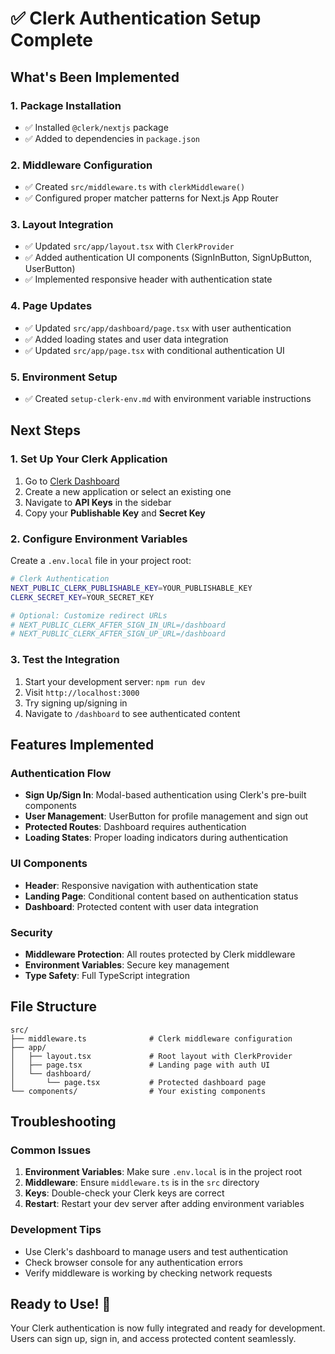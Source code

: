 # ✅ Clerk Authentication Setup Complete

## What's Been Implemented

### 1. **Package Installation**
- ✅ Installed `@clerk/nextjs` package
- ✅ Added to dependencies in `package.json`

### 2. **Middleware Configuration**
- ✅ Created `src/middleware.ts` with `clerkMiddleware()`
- ✅ Configured proper matcher patterns for Next.js App Router

### 3. **Layout Integration**
- ✅ Updated `src/app/layout.tsx` with `ClerkProvider`
- ✅ Added authentication UI components (SignInButton, SignUpButton, UserButton)
- ✅ Implemented responsive header with authentication state

### 4. **Page Updates**
- ✅ Updated `src/app/dashboard/page.tsx` with user authentication
- ✅ Added loading states and user data integration
- ✅ Updated `src/app/page.tsx` with conditional authentication UI

### 5. **Environment Setup**
- ✅ Created `setup-clerk-env.md` with environment variable instructions

## Next Steps

### 1. **Set Up Your Clerk Application**
1. Go to [Clerk Dashboard](https://dashboard.clerk.com/)
2. Create a new application or select an existing one
3. Navigate to **API Keys** in the sidebar
4. Copy your **Publishable Key** and **Secret Key**

### 2. **Configure Environment Variables**
Create a `.env.local` file in your project root:

```bash
# Clerk Authentication
NEXT_PUBLIC_CLERK_PUBLISHABLE_KEY=YOUR_PUBLISHABLE_KEY
CLERK_SECRET_KEY=YOUR_SECRET_KEY

# Optional: Customize redirect URLs
# NEXT_PUBLIC_CLERK_AFTER_SIGN_IN_URL=/dashboard
# NEXT_PUBLIC_CLERK_AFTER_SIGN_UP_URL=/dashboard
```

### 3. **Test the Integration**
1. Start your development server: `npm run dev`
2. Visit `http://localhost:3000`
3. Try signing up/signing in
4. Navigate to `/dashboard` to see authenticated content

## Features Implemented

### **Authentication Flow**
- **Sign Up/Sign In**: Modal-based authentication using Clerk's pre-built components
- **User Management**: UserButton for profile management and sign out
- **Protected Routes**: Dashboard requires authentication
- **Loading States**: Proper loading indicators during authentication

### **UI Components**
- **Header**: Responsive navigation with authentication state
- **Landing Page**: Conditional content based on authentication status
- **Dashboard**: Protected content with user data integration

### **Security**
- **Middleware Protection**: All routes protected by Clerk middleware
- **Environment Variables**: Secure key management
- **Type Safety**: Full TypeScript integration

## File Structure

```
src/
├── middleware.ts              # Clerk middleware configuration
├── app/
│   ├── layout.tsx             # Root layout with ClerkProvider
│   ├── page.tsx               # Landing page with auth UI
│   └── dashboard/
│       └── page.tsx           # Protected dashboard page
└── components/                # Your existing components
```

## Troubleshooting

### **Common Issues**
1. **Environment Variables**: Make sure `.env.local` is in the project root
2. **Middleware**: Ensure `middleware.ts` is in the `src` directory
3. **Keys**: Double-check your Clerk keys are correct
4. **Restart**: Restart your dev server after adding environment variables

### **Development Tips**
- Use Clerk's dashboard to manage users and test authentication
- Check browser console for any authentication errors
- Verify middleware is working by checking network requests

## Ready to Use! 🚀

Your Clerk authentication is now fully integrated and ready for development. Users can sign up, sign in, and access protected content seamlessly.
